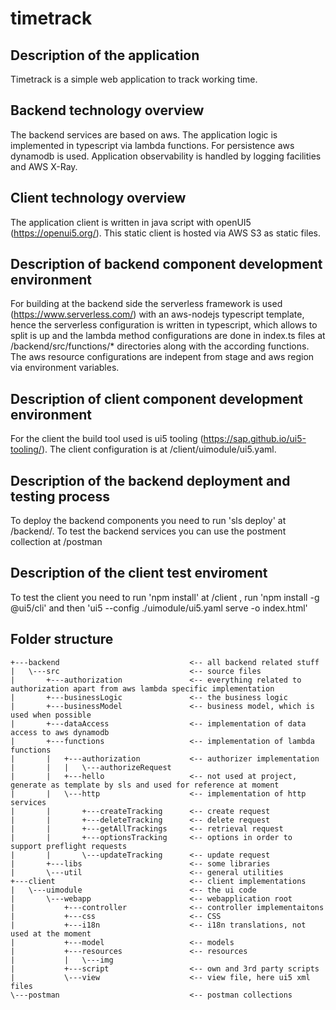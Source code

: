 # timetrack

## Description of the application
Timetrack is a simple web application to track working time. 

## Backend technology overview
The backend services are based on aws. The application logic is implemented in typescript via lambda functions. For persistence aws dynamodb is used. Application observability is handled by logging facilities and AWS X-Ray.

## Client technology overview
The application client is written in java script with openUI5 (https://openui5.org/). This static client is hosted via AWS S3 as static files.

## Description of backend component development environment
For building at the backend side the serverless framework is used (https://www.serverless.com/) with an aws-nodejs typescript template, hence the serverless configuration is written in typescript, which allows to split is up and the lambda method configurations are done in index.ts files at /backend/src/functions/* directories along with the according functions. The aws resource configurations are indepent from stage and aws region via environment variables.

## Description of client component development environment
For the client the build tool used is ui5 tooling (https://sap.github.io/ui5-tooling/). The client configuration is at /client/uimodule/ui5.yaml.

## Description of the backend deployment and testing process
To deploy the backend components you need to run 'sls deploy' at /backend/. To test the backend services you can use the postment collection at /postman 

## Description of the client test enviroment
To test the client you need to run 'npm install' at /client , run 'npm install -g @ui5/cli' and then 'ui5 --config ./uimodule/ui5.yaml serve -o index.html'

## Folder structure
```
+---backend                             <-- all backend related stuff
|   \---src                             <-- source files
|       +---authorization               <-- everything related to authorization apart from aws lambda specific implementation
|       +---businessLogic               <-- the business logic
|       +---businessModel               <-- business model, which is used when possible
|       +---dataAccess                  <-- implementation of data access to aws dynamodb
|       +---functions                   <-- implementation of lambda functions
|       |   +---authorization           <-- authorizer implementation
|       |   |   \---authorizeRequest
|       |   +---hello                   <-- not used at project, generate as template by sls and used for reference at moment
|       |   \---http                    <-- implementation of http services
|       |       +---createTracking      <-- create request
|       |       +---deleteTracking      <-- delete request
|       |       +---getAllTrackings     <-- retrieval request
|       |       +---optionsTracking     <-- options in order to support preflight requests
|       |       \---updateTracking      <-- update request
|       +---libs                        <-- some libraries
|       \---util                        <-- general utilities
+---client                              <-- client implementations
|   \---uimodule                        <-- the ui code
|       \---webapp                      <-- webapplication root
|           +---controller              <-- controller implementaitons
|           +---css                     <-- CSS
|           +---i18n                    <-- i18n translations, not used at the moment
|           +---model                   <-- models
|           +---resources               <-- resources
|           |   \---img
|           +---script                  <-- own and 3rd party scripts
|           \---view                    <-- view file, here ui5 xml files
\---postman                             <-- postman collections
```
